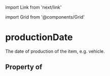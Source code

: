 import Link from 'next/link'
  
import Grid from '@components/Grid'

# productionDate

The date of production of the item, e.g. vehicle.

## Property of



